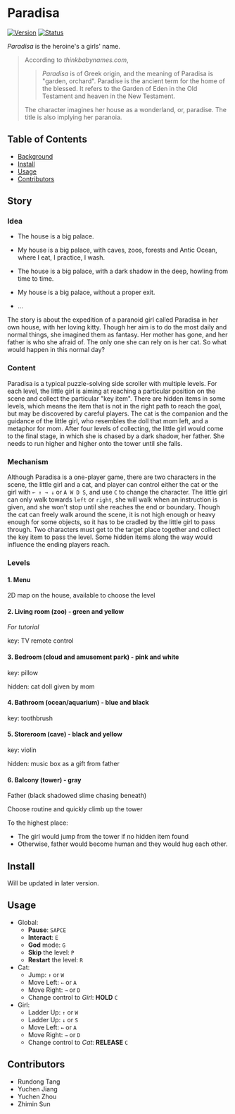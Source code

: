# Paradisa

[![Version](https://img.shields.io/badge/Version-1.0.0-success.svg)](http://focs.ji.sjtu.edu.cn:2143/projects/team-18/repository)
[![Status](https://img.shields.io/badge/Status-Release-success.svg)](http://focs.ji.sjtu.edu.cn:2143/projects/team-18/repository)

*Paradisa* is the heroine's a girls' name. 

> According to *thinkbabynames.com*,
>
> > *Paradisa* is of Greek origin, and the meaning of Paradisa is "garden, orchard". Paradise is the ancient term for the home of the blessed. It refers to the Garden of Eden in the Old Testament and heaven in the New Testament.
>
> The character imagines her house as a wonderland, or, paradise. The title is also implying her paranoia.

## Table of Contents
- [Background](#Story)
- [Install](#Install)
- [Usage](#Usage)
- [Contributors](#Contributors)

## Story

### Idea

- The house is a big palace.

- My house is a big palace, with caves, zoos, forests and Antic Ocean, where I eat, I practice, I wash. 

- The house is a big palace, with a dark shadow in the deep, howling from time to time.

- My house is a big palace, without a proper exit.

- ...

The story is about the expedition of a paranoid girl called Paradisa in her own house, with her loving kitty.
Though her aim is to do the most daily and normal things, she imagined them as fantasy. Her mother has gone,
and her father is who she afraid of. The only one she can rely on is her cat. So what would happen in this normal day? 

### Content

Paradisa is a typical puzzle-solving side scroller with multiple levels.
For each level, the little girl is aiming at reaching a particular position on the scene and collect
the particular "key item". There are hidden items in some levels, which means the item that is not in
the right path to reach the goal, but may be discovered by careful players. The cat is the companion
and the guidance of the little girl, who resembles the doll that mom left, and a metaphor for mom.
After four levels of collecting, the little girl would come to the final stage, in which she is chased
by a dark shadow, her father. She needs to run higher and higher onto the tower until she falls.

### Mechanism

Although Paradisa is a one-player game, there are two characters in the scene, the little girl and a cat, and 
player can control either the cat or the girl with `← ↑ → ↓` or `A W D S`, and use `C` to change the character.
The little girl can only walk towards `left` or `right`, she will walk when an instruction is given,
and she won't stop until she reaches the end or boundary. Though the cat can freely walk around the scene,
it is not high enough or heavy enough for some objects, so it has to be cradled by the little girl to pass through.
Two characters must get to the target place together and collect the key item to pass the level.
Some hidden items along the way would influence the ending players reach.

### Levels

#### 1. Menu

2D map on the house, available to choose the level

#### 2. Living room (zoo) - green and yellow

*For tutorial* 

key: TV remote control

#### 3. Bedroom (cloud and amusement park) - pink and white

key: pillow

hidden: cat doll given by mom

#### 4. Bathroom (ocean/aquarium) - blue and black

key: toothbrush

#### 5. Storeroom (cave) - black and yellow

key: violin

hidden: music box as a gift from father

#### 6. Balcony (tower) - gray

Father (black shadowed slime chasing beneath)

Choose routine and quickly climb up the tower

To the highest place: 
- The girl would jump from the tower if no hidden item found
- Otherwise, father would become human and they would hug each other.

## Install

Will be updated in later version.

## Usage

- Global:
    - **Pause**: `SAPCE`
    - **Interact**: `E`
    - **God** mode: `G`
    - **Skip** the level: `P`
    - **Restart** the level: `R`
- Cat:
    - Jump: `↑` or `W`
    - Move Left: `←` or `A`
    - Move Right: `→` or `D`
    - Change control to *Girl*: **HOLD** `C`
- Girl:
    - Ladder Up: `↑` or `W`
    - Ladder Up: `↓` or `S`
    - Move Left: `←` or `A`
    - Move Right: `→` or `D`
    - Change control to *Cat*: **RELEASE** `C`

## Contributors
- Rundong Tang
- Yuchen Jiang
- Yuchen Zhou
- Zhimin Sun

